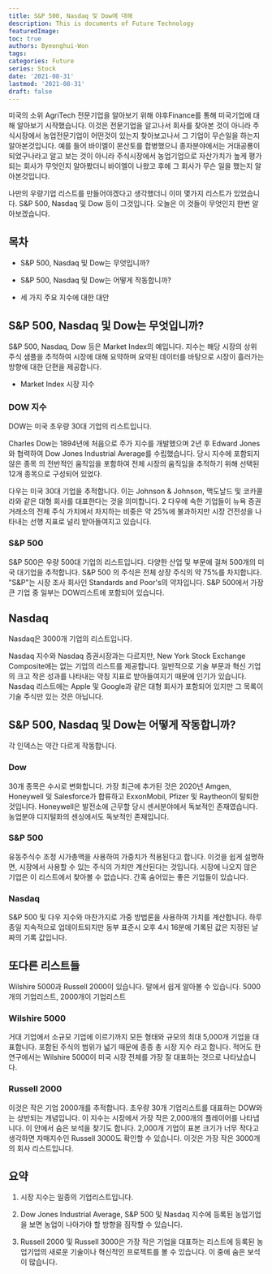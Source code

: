 ```yaml
---
title: S&P 500, Nasdaq 및 Dow에 대해
description: This is documents of Future Technology
featuredImage: 
toc: true
authors: Byeonghui-Won
tags:
categories: Future
series: Stock
date: '2021-08-31'
lastmod: '2021-08-31'
draft: false
---
```


미국의 소위 AgriTech 전문기업을 알아보기 위해 야후Finance를 통해 미국기업에 대해 알아보기 시작했습니다. 이것은 전문기업을 알고나서 회사를 찾아본 것이 아니라 주식시장에서 농업전문기업이 어떤것이 있는지 찾아보고나서 그 기업이 무슨일을 하는지 알아본것입니다. 예를 들어 바이엘이 몬산토를 합병했으니 종자분야에서는 거대공룡이 되었구나라고 알고 보는 것이 아니라 주식시장에서 농업기업으로 자산가치가 높게 평가되는 회사가 무엇인지 알아봤더니 바이엘이 나왔고 후에 그 회사가 무슨 일을 했는지 알아본것입니다. 

나만의 우량기업 리스트를 만들어야겠다고 생각했더니 이미 몇가지 리스트가 있었습니다. S&P 500, Nasdaq 및 Dow 등이 그것입니다. 오늘은 이 것들이 무엇인지 한번 알아보겠습니다. 


## 목차

+ S&P 500, Nasdaq 및 Dow는 무엇입니까?

+ S&P 500, Nasdaq 및 Dow는 어떻게 작동합니까?

+ 세 가지 주요 지수에 대한 대안


## S&P 500, Nasdaq 및 Dow는 무엇입니까?

S&P 500, Nasdaq, Dow 등은 Market Index의 예입니다. 지수는 해당 시장의 상위 주식 샘플을 추적하여 시장에 대해 요약하며 요약된 데이터를 바탕으로 시장이 흘러가는 방향에 대한 단편을 제공합니다. 

* Market Index 시장 지수

### DOW 지수

DOW는 미국 초우량 30대 기업의 리스트입니다. 

Charles Dow는 1894년에 처음으로 주가 지수를 개발했으며 2년 후 Edward Jones와 협력하여 Dow Jones Industrial Average를 수립했습니다. 당시 지수에 포함되지 않은 종목 의 전반적인 움직임을 포함하여 전체 시장의 움직임을 추적하기 위해 선택된 12개 종목으로 구성되어 있었다. 

다우는 미국 30대 기업을 추적합니다. 이는 Johnson & Johnson, 맥도날드 및 코카콜라와 같은 대형 회사를 대표한다는 것을 의미합니다. 2 다우에 속한 기업들이 뉴욕 증권 거래소의 전체 주식 가치에서 차지하는 비중은 약 25%에 불과하지만 시장 건전성을 나타내는 선행 지표로 널리 받아들여지고 있습니다.

### S&P 500

S&P 500은 우량 500대 기업의 리스트입니다. 다양한 산업 및 부문에 걸쳐 500개의 미국 대기업을 추적합니다. S&P 500 의 주식은 전체 상장 주식의 약 75%를 차지합니다. "S&P"는 시장 조사 회사인 Standards and Poor's의 약자입니다. S&P 500에서 가장 큰 기업 중 일부는 DOW리스트에 포함되어 있습니다.

## Nasdaq 

Nasdaq은 3000개 기업의 리스트입니다. 

Nasdaq 지수와 Nasdaq 증권시장과는 다르지만, New York Stock Exchange Composite에는 없는 기업의 리스트를 제공합니다. 일반적으로 기술 부문과 혁신 기업의 크고 작은 성과를 나타내는 약칭 지표로 받아들여지기 때문에 인기가 있습니다. Nasdaq 리스트에는 Apple 및 Google과 같은 대형 회사가 포함되어 있지만 그 목록이 기술 주식만 있는 것은 아닙니다.

## S&P 500, Nasdaq 및 Dow는 어떻게 작동합니까?

각 인덱스는 약간 다르게 작동합니다.

### Dow

30개 종목은 수시로 변화합니다. 가장 최근에 추가된 것은 2020년 Amgen, Honeywell 및 Salesforce가 합류하고 ExxonMobil, Pfizer 및 Raytheon이 탈퇴한 것입니다. Honeywell은 발전소에 근무할 당시 센서분야에서 독보적인 존재였습니다. 농업분야 디지털화의 센싱에서도 독보적인 존재입니다.

### S&P 500

유동주식수 조정 시가총액을 사용하여 가중치가 적용된다고 합니다. 이것을 쉽게 설명하면, 시장에서 사용할 수 있는 주식의 가치만 계산된다는 것입니다. 시장에 나오지 않은 기업은 이 리스트에서 찾아볼 수 없습니다. 간혹 숨어있는 좋은 기업들이 있습니다. 

### Nasdaq 

S&P 500 및 다우 지수와 마찬가지로 가중 방법론을 사용하여 가치를 계산합니다. 하루 종일 지속적으로 업데이트되지만 동부 표준시 오후 4시 16분에 기록된 값은 지정된 날짜의 기록 값입니다.

## 또다른 리스트들 

Wilshire 5000과 Russell 2000이 있습니다. 말에서 쉽게 알아볼 수 있습니다. 5000개의 기업리스트, 2000개이 기업리스트

### Wilshire 5000

거대 기업에서 소규모 기업에 이르기까지 모든 형태와 규모의 최대 5,000개 기업을 대표합니다. 포함된 주식의 범위가 넓기 때문에 종종 총 시장 지수 라고 합니다. 적어도 한 연구에서는 Wilshire 5000이 미국 시장 전체를 가장 잘 대표하는 것으로 나타났습니다. 

### Russell 2000

이것은 작은 기업 2000개를 추적합니다. 초우량 30개 기업리스트를 대표하는 DOW와는 상반되는 개념입니다. 이 지수는 시장에서 가장 작은 2,000개의 플레이어를 나타냅니다. 이 안에서 숨은 보석을 찾기도 합니다. 2,000개 기업이 표본 크기가 너무 작다고 생각하면 자매지수인 Russell 3000도 확인할 수 있습니다. 이것은 가장 작은 3000개의 회사 리스트입니다. 

## 요약

1. 시장 지수는 일종의 기업리스트입니다. 

2. Dow Jones Industrial Average, S&P 500 및 Nasdaq 지수에 등록된 농업기업을 보면 농업이 나아가야 할 방향을 짐작할 수 있습니다.

3. Russell 2000 및 Russell 3000은 가장 작은 기업을 대표하는 리스트에 등록된 농업기업의 새로운 기술이나 혁신적인 프로젝트를 볼 수 있습니다. 이 중에 숨은 보석이 많습니다.

